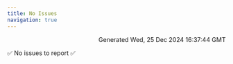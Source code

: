 ```yaml
---
title: No Issues
navigation: true
---
```


<p style="text-align:right;color:#cccs">
Generated Wed, 25 Dec 2024 16:37:44 GMT
</p>
<p>✅ No issues to report ✅</p>



